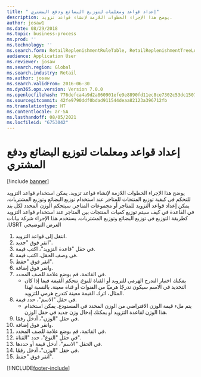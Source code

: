 ```yaml
---
title: " إعداد قواعد ومعلمات لتوزيع البضائع ودفع المشتري"
description: يوضح هذا الإجراء الخطوات اللازمة لإنشاء قواعد تزويد.
author: josaw1
ms.date: 08/29/2018
ms.topic: business-process
ms.prod: ''
ms.technology: ''
ms.search.form: RetailReplenishmentRuleTable, RetailReplenishmentTreeLookup
audience: Application User
ms.reviewer: josaw
ms.search.region: Global
ms.search.industry: Retail
ms.author: josaw
ms.search.validFrom: 2016-06-30
ms.dyn365.ops.version: Version 7.0.0
ms.openlocfilehash: 776defca4a9d2a860901efe9e8890fd11ec8ce7302c53dc1507cc77ff501aded
ms.sourcegitcommit: 42fe9790ddf0bdad911544deaa82123a396712fb
ms.translationtype: HT
ms.contentlocale: ar-SA
ms.lasthandoff: 08/05/2021
ms.locfileid: "6753042"
---
```

# <a name="set-up-rules-and-parameters-for-cross-docking-and-buyers-push"></a> إعداد قواعد ومعلمات لتوزيع البضائع ودفع المشتري

[!include [banner](../includes/banner.md)]

يوضح هذا الإجراء الخطوات اللازمة لإنشاء قواعد تزويد. يمكن استخدام قواعد التزويد للتحكم في كيفية توزيع المنتجات للمتاجر عند استخدام ‏‫توزيع البضائع‬ و‏‫توزيع المشتريات. يمكن إعداد قواعد التزويد للمتاجر أو مجموعات المتاجر. سيتحكم الوزن المحدد لكل بند في القاعدة في كيف سيتم توزيع كميات المنتجات بين المتاجر عند استخدام قواعد التزويد كطريقة التوزيع في توزيع البضائع وتوزيع المشتريات. يستخدم هذا الإجراء شركة بيانات العرض التوضيحي USRT.

1. انتقل إلى قواعد التزويد.
2. انقر فوق "جديد".
3. في حقل "قاعدة التزويد"، اكتب قيمة.
4. في وصف الحقل، اكتب قيمة.
5. انقر فوق "حفظ".
6. وانقر فوق إضافة.
7. في القائمة، قم بوضع علامة للصف المحدد.
    * يمكنك اختيار ‏‫التدرج الهرمي للتزويد‬ أو القناة للنوع. تتحكم القيمة فيما إذا كان التحديد في الاسم سيكون تدرجًا هرميًا من القنوات أو قناة معينة.  بالنسبة لهذا المثال، اترك القيمة معينة كتدرج هرمي للتزويد.  
8. في حقل "الاسم"، حدد قيمة.
    * يتم ملء قيمة الوزن الافتراضي من الوزن المحدد في المستودع.  يمكن استخدام هذا الوزن لقاعدة التزويد أو يمكنك إدخال وزن جديد في حقل الوزن.  
9. في حقل "الوزن"، أدخل رقمًا.
10. وانقر فوق إضافة.
11. في القائمة، قم بوضع علامة للصف المحدد.
12. في حقل "النوع"، حدد "القناة".
13. في الحقل "الاسم"، أدخل قيمة أو حددها.
14. في حقل "الوزن"، أدخل رقمًا.
15. انقر فوق "حفظ".



[!INCLUDE[footer-include](../../includes/footer-banner.md)]